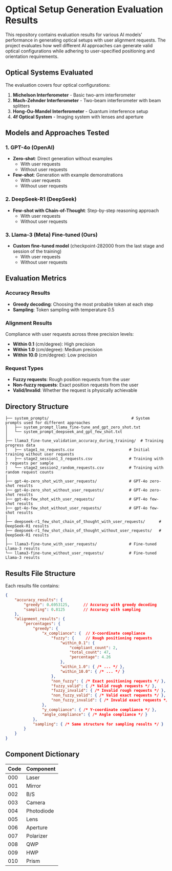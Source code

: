 # Optical Setup Generation Evaluation Results

This repository contains evaluation results for various AI models' performance in generating optical setups with user alignment requests. The project evaluates how well different AI approaches can generate valid optical configurations while adhering to user-specified positioning and orientation requirements.

## Optical Systems Evaluated

The evaluation covers four optical configurations:

1. **Michelson Interferometer** - Basic two-arm interferometer
2. **Mach-Zehnder Interferometer** - Two-beam interferometer with beam splitters
3. **Hong-Ou-Mandel Interferometer** - Quantum interference setup
4. **4f Optical System** - Imaging system with lenses and aperture

## Models and Approaches Tested

### 1. **GPT-4o (OpenAI)**
- **Zero-shot**: Direct generation without examples
  - With user requests
  - Without user requests
- **Few-shot**: Generation with example demonstrations
  - With user requests
  - Without user requests

### 2. **DeepSeek-R1 (DeepSeek)**
- **Few-shot with Chain-of-Thought**: Step-by-step reasoning approach
  - With user requests
  - Without user requests

### 3. **Llama-3 (Meta) Fine-tuned (Ours)**
- **Custom fine-tuned model** (checkpoint-282000 from the last stage and session of the training)
  - With user requests
  - Without user requests

## Evaluation Metrics

### Accuracy Results
- **Greedy decoding**: Choosing the most probable token at each step
- **Sampling**: Token sampling with temperature 0.5

### Alignment Results
Compliance with user requests across three precision levels:
- **Within 0.1** (cm/degree): High precision
- **Within 1.0** (cm/degree): Medium precision  
- **Within 10.0** (cm/degree): Low precision

### Request Types
- **Fuzzy requests**: Rough position requests from the user
- **Non-fuzzy requests**: Exact position requests from the user
- **Valid/Invalid**: Whether the request is physically achievable

## Directory Structure

```
├── system_prompts/                                    # System prompts used for different approaches
│   ├── system_prompt_llama_fine-tune_and_gpt_zero_shot.txt
│   └── system_prompt_deepseek_and_gpt_few_shot.txt
│
├── llama3_fine-tune_validation_accuracy_during_training/  # Training progress data
│   ├── stage1_no_requests.csv                        # Initial training without user requests
│   ├── stage2_session1_3_requests.csv                # Training with 3 requests per sample
│   └── stage2_session2_random_requests.csv           # Training with random request counts
│
├── gpt-4o-zero_shot_with_user_requests/              # GPT-4o zero-shot results
├── gpt-4o-zero_shot_without_user_requests/           # GPT-4o zero-shot results
├── gpt-4o-few_shot_with_user_requests/               # GPT-4o few-shot results
├── gpt-4o-few_shot_without_user_requests/            # GPT-4o few-shot results
│
├── deepseek-r1_few_shot_chain_of_thought_with_user_requests/      # DeepSeek-R1 results
├── deepseek-r1_few_shot_chain_of_thought_without_user_requests/   # DeepSeek-R1 results
│
├── llama3-fine-tune_with_user_requests/              # Fine-tuned Llama-3 results
└── llama3-fine-tune_without_user_requests/           # Fine-tuned Llama-3 results
```

## Results File Structure

Each results file contains:

```json
{
    "accuracy_results": {
        "greedy": 0.6953125,      // Accuracy with greedy decoding
        "sampling": 0.8125        // Accuracy with sampling
    },
    "alignment_results": {
        "percentages": {
            "greedy": {
                "x_compliance": {  // X-coordinate compliance
                    "fuzzy": {     // Rough positioning requests
                        "within_0.1": {
                            "compliant_count": 2,
                            "total_count": 47,
                            "percentage": 4.26
                        },
                        "within_1.0": { /* ... */ },
                        "within_10.0": { /* ... */ }
                    },
                    "non_fuzzy": { /* Exact positioning requests */ },
                    "fuzzy_valid": { /* Valid rough requests */ },
                    "fuzzy_invalid": { /* Invalid rough requests */ },
                    "non_fuzzy_valid": { /* Valid exact requests */ },
                    "non_fuzzy_invalid": { /* Invalid exact requests */ }
                },
                "y_compliance": { /* Y-coordinate compliance */ },
                "angle_compliance": { /* Angle compliance */ }
            },
            "sampling": { /* Same structure for sampling results */ }
        }
    }
}
```

## Component Dictionary

| Code | Component |
|------|-----------|
| 000  | Laser     |
| 001  | Mirror    |
| 002  | B/S       |
| 003  | Camera    |
| 004  | Photodiode|
| 005  | Lens      |
| 006  | Aperture  |
| 007  | Polarizer |
| 008  | QWP       |
| 009  | HWP       |
| 010  | Prism     |
